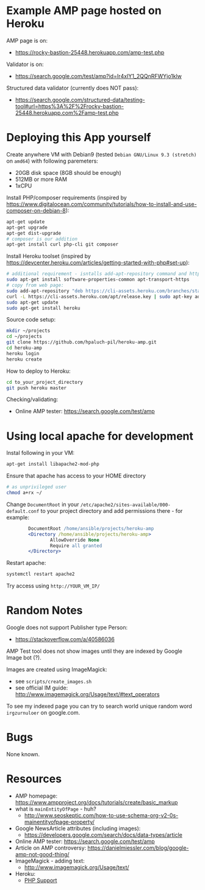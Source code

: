 Example AMP page hosted on Heroku
=================================

AMP page is on:
- https://rocky-bastion-25448.herokuapp.com/amp-test.php

Validator is on: 
- https://search.google.com/test/amp?id=Ir4xIY1_2QQnRFWYjo1klw

Structured data validator (currently does NOT pass):
 - https://search.google.com/structured-data/testing-tool#url=https%3A%2F%2Frocky-bastion-25448.herokuapp.com%2Famp-test.php

# Deploying this App yourself

Create anywhere VM with Debian9 (tested `Debian GNU/Linux 9.3 (stretch)` on `amd64`) with following paremeters:

* 20GB disk space (8GB should be enough)
* 512MB or more RAM
* 1xCPU

Install PHP/composer requirements (inspired by https://www.digitalocean.com/community/tutorials/how-to-install-and-use-composer-on-debian-8):

```bash
apt-get update
apt-get upgrade
apt-get dist-upgrade
# composer is our addition
apt-get install curl php-cli git composer
```

Install Heroku toolset (inspired by https://devcenter.heroku.com/articles/getting-started-with-php#set-up):

```bash
# additional requirement - isntalls add-apt-repository command and https transport
sudo apt-get install software-properties-common apt-transport-https
# copy from web page:
sudo add-apt-repository "deb https://cli-assets.heroku.com/branches/stable/apt ./"
curl -L https://cli-assets.heroku.com/apt/release.key | sudo apt-key add -
sudo apt-get update
sudo apt-get install heroku
```

Source code setup:
```bash
mkdir ~/projects
cd ~/projects
git clone https://github.com/hpaluch-pil/heroku-amp.git
cd heroku-amp
heroku login
heroku create
```

How to deploy to Heroku:
```bash
cd to_your_project_directory
git push heroku master
```

Checking/validating:
* Online AMP tester: https://search.google.com/test/amp


# Using local apache for development

Instal following in your VM:
```bash
apt-get install libapache2-mod-php
```
Ensure that apache has access to your HOME directory
```bash
# as unprivileged user
chmod a+rx ~/
```

Change `DocumentRoot` in your `/etc/apache2/sites-available/000-default.conf`
to your project directory and add permissions there - for example:
```apache
        DocumentRoot /home/ansible/projects/heroku-amp
        <Directory /home/ansible/projects/heroku-amp>
                AllowOverride None
                Require all granted
        </Directory>

```

Restart apache:
```bash
systemctl restart apache2
```

Try access using `http://YOUR_VM_IP/`


# Random Notes

Google does not support Publisher type Person:
- https://stackoverflow.com/a/40586036

AMP Test tool does not show images until they are indexed by Google Image bot (?).

Images are created using ImageMagick:
- see `scripts/create_images.sh`
- see official IM guide: http://www.imagemagick.org/Usage/text/#text_operators

To see my indexed page you can try to search world unique random
word `irgzurnuloer` on google.com.

# Bugs

None known.


# Resources

* AMP homepage: https://www.ampproject.org/docs/tutorials/create/basic_markup
* what is `mainEntityOfPage` - huh?
  - http://www.seoskeptic.com/how-to-use-schema-org-v2-0s-mainentityofpage-property/
* Google NewsArticle attributes (including images):
  - https://developers.google.com/search/docs/data-types/article
* Online AMP tester: https://search.google.com/test/amp
* Article on AMP controversy: https://danielmiessler.com/blog/google-amp-not-good-thing/
* ImageMagick - adding text:
  - http://www.imagemagick.org/Usage/text/
* Heroku:
  * [PHP Support](https://devcenter.heroku.com/articles/php-support)


